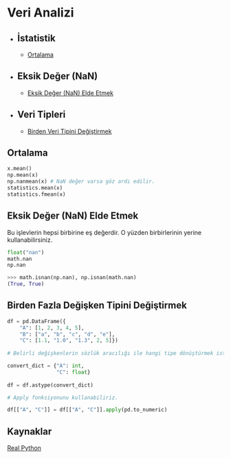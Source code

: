 # Veri Analizi

<!-- TOC -->

- ## İstatistik
  - [Ortalama](#ortalama)    
- ## Eksik Değer (NaN)
  - [Eksik Değer (NaN) Elde Etmek](#nan-değer-elde-etmek)
- ## Veri Tipleri
  - [Birden Veri Tipini Değiştirmek](#birden-fazla-değişken-tipini-değiştirmek)

<!-- /TOC -->

## Ortalama

```python
x.mean()
np.mean(x)
np.nanmean(x) # NaN değer varsa göz ardı edilir.
statistics.mean(x)
statistics.fmean(x)
```

## Eksik Değer (NaN) Elde Etmek

Bu işlevlerin hepsi birbirine eş değerdir. O yüzden birbirlerinin yerine kullanabilirsiniz.

```python
float("nan")
math.nan
np.nan

>>> math.isnan(np.nan), np.isnan(math.nan)
(True, True)
```

## Birden Fazla Değişken Tipini Değiştirmek

```python
df = pd.DataFrame({
    "A": [1, 2, 3, 4, 5],
    "B": ["a", "b", "c", "d", "e"],
    "C": [1.1, "1.0", "1.3", 2, 5]})
    
# Belirli değişkenlerin sözlük aracılığı ile hangi tipe dönüştürmek istediğimizi giriyoruz.

convert_dict = {"A": int,
                "C": float}
                
df = df.astype(convert_dict)

# Apply fonksiyonunu kullanabiliriz.

df[["A", "C"]] = df[["A", "C"]].apply(pd.to_numeric)
```

## Kaynaklar

[Real Python](https://realpython.com/)

